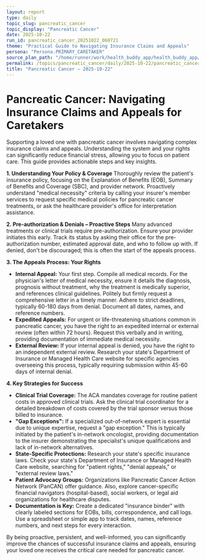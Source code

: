 ```yaml
---
layout: report
type: daily
topic_slug: pancreatic_cancer
topic_display: "Pancreatic Cancer"
date: 2025-10-22
run_id: pancreatic_cancer_20251022_060721
theme: "Practical Guide to Navigating Insurance Claims and Appeals"
persona: "Persona.PRIMARY_CARETAKER"
source_plan_path: "/home/runner/work/health_buddy_app/health_buddy_app/.results/pancreatic_cancer/weekly_plan/2025-10-20/plan.json"
permalink: /topics/pancreatic_cancer/daily/2025-10-22/pancreatic_cancer_20251022_060721/
title: "Pancreatic Cancer — 2025-10-22"
---
```


# Pancreatic Cancer: Navigating Insurance Claims and Appeals for Caretakers

Supporting a loved one with pancreatic cancer involves navigating complex insurance claims and appeals. Understanding the system and your rights can significantly reduce financial stress, allowing you to focus on patient care. This guide provides actionable steps and key insights.

**1. Understanding Your Policy & Coverage**
Thoroughly review the patient's insurance policy, focusing on the Explanation of Benefits (EOB), Summary of Benefits and Coverage (SBC), and provider network. Proactively understand "medical necessity" criteria by calling your insurer's member services to request specific medical policies for pancreatic cancer treatments, or ask the healthcare provider's office for interpretation assistance.

**2. Pre-authorization & Denials – Proactive Steps**
Many advanced treatments or clinical trials require pre-authorization. Ensure your provider initiates this early. Track its status by asking their office for the pre-authorization number, estimated approval date, and who to follow up with. If denied, don't be discouraged; this is often the start of the appeals process.

**3. The Appeals Process: Your Rights**

*   **Internal Appeal:** Your first step. Compile all medical records. For the physician's letter of medical necessity, ensure it details the diagnosis, prognosis without treatment, why the treatment is medically superior, and references clinical guidelines. Politely but firmly request a comprehensive letter in a timely manner. Adhere to strict deadlines, typically 60-180 days from denial. Document all dates, names, and reference numbers.
*   **Expedited Appeals:** For urgent or life-threatening situations common in pancreatic cancer, you have the right to an expedited internal or external review (often within 72 hours). Request this verbally and in writing, providing documentation of immediate medical necessity.
*   **External Review:** If your internal appeal is denied, you have the right to an independent external review. Research your state's Department of Insurance or Managed Health Care website for specific agencies overseeing this process, typically requiring submission within 45-60 days of internal denial.

**4. Key Strategies for Success**

*   **Clinical Trial Coverage:** The ACA mandates coverage for routine patient costs in approved clinical trials. Ask the clinical trial coordinator for a detailed breakdown of costs covered by the trial sponsor versus those billed to insurance.
*   **"Gap Exceptions":** If a specialized out-of-network expert is essential due to unique expertise, request a "gap exception." This is typically initiated by the patient's in-network oncologist, providing documentation to the insurer demonstrating the specialist's unique qualifications and lack of in-network alternatives.
*   **State-Specific Protections:** Research your state's specific insurance laws. Check your state's Department of Insurance or Managed Health Care website, searching for "patient rights," "denial appeals," or "external review laws."
*   **Patient Advocacy Groups:** Organizations like Pancreatic Cancer Action Network (PanCAN) offer guidance. Also, explore cancer-specific financial navigators (hospital-based), social workers, or legal aid organizations for healthcare disputes.
*   **Documentation is Key:** Create a dedicated "insurance binder" with clearly labeled sections for EOBs, bills, correspondence, and call logs. Use a spreadsheet or simple app to track dates, names, reference numbers, and next steps for every interaction.

By being proactive, persistent, and well-informed, you can significantly improve the chances of successful insurance claims and appeals, ensuring your loved one receives the critical care needed for pancreatic cancer.
